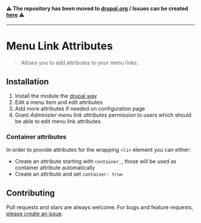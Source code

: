 #### :warning: The repository has been moved to [drupal.org](https://www.drupal.org/project/menu_link_attributes) / Issues can be created [here](https://www.drupal.org/node/add/project-issue/menu_link_attributes) :warning:

---

# Menu Link Attributes

> Allows you to add attributes to your menu links.

## Installation

1. Install the module the [drupal way](https://www.drupal.org/documentation/install/modules-themes/modules-8)
2. Edit a menu item and edit attributes
3. Add more attributes if needed on configuration page
4. Grant *Administer menu link attributes* permission to users which should be able to edit menu link attributes

### Container attributes

In order to provide attributes for the wrapping `<li>` element you can either:

* Create an attribute starting with `container_`, those will be used as container attribute automatically
* Create an attribute and set `container: true`

## Contributing

Pull requests and stars are always welcome. For bugs and feature requests, [please create an issue](https://www.drupal.org/node/add/project-issue/menu_link_attributes).
